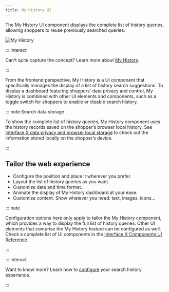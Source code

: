 ```yaml
---
title: My History UI
---
```


The My History UI component displays the complete list of history queries, allowing shoppers to
reuse previously searched queries.

![My History](~@assets/media/overview_myhistory.svg)

::: interact

Can't quite capture the concept? Learn more about
[My History](/explore-empathy-platform/features/my-history-overview.md).

:::

From the frontend perspective, My History is a UI component that specifically manages the display of
a list of history search suggestions. To display a dashboard featuring shoppers' data privacy and
control, My History is combined with other UI elements and components, such as a toggle switch for
shoppers to enable or disable search history.

::: note Search data storage

To show the complete list of history queries, My History component uses the history records saved on
the shopper’s browser local history. See
[Interface X data privacy and browser local storage](/explore-empathy-platform/experience-search-and-discovery/web-local-storage.md)
to check out the information stored locally on the shopper’s device.

:::

## Tailor the web experience

- Configure the position and place it wherever you prefer.
- Layout the list of history queries as you want.
- Customize date and time format.
- Animate the display of My History dashboard at your ease.
- Customize content. Show whatever you need: text, images, icons...

::: note

Configuration options here only apply to tailor the My History component, which provides a way to
display the full list of history queries. Other UI elements that comprise the My History feature can
be configured as well. Check a complete list of UI components in the
[Interface X Components UI Reference](/develop-empathy-platform/ui-reference/).

:::

::: interact

Want to know more? Learn how to
[configure](/develop-empathy-platform/ui-reference/components/history-queries/x-components.my-history)
your search history experience.

:::

<!--Include link to twitch session here: Watch how XXX uses the My History UI component in a real project. -->
